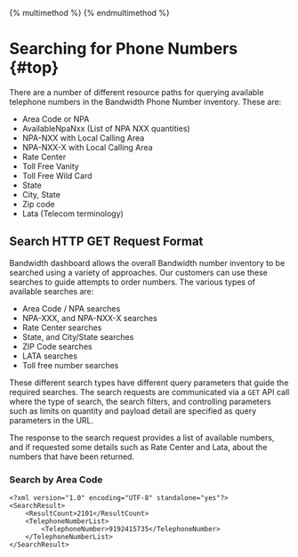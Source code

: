 {% multimethod %}
{% endmultimethod %}

# Searching for Phone Numbers {#top}

There are a number of different resource paths for querying available telephone numbers in the Bandwidth Phone Number inventory. These are:

* Area Code or NPA
* AvailableNpaNxx (List of NPA NXX quantities)
* NPA-NXX with Local Calling Area
* NPA-NXX-X with Local Calling Area
* Rate Center
* Toll Free Vanity
* Toll Free Wild Card
* State
* City, State
* Zip code
* Lata (Telecom terminology)

## Search HTTP GET Request Format

Bandwidth dashboard allows the overall Bandwidth number inventory to be searched using a variety of approaches.  Our customers can use these searches to guide attempts to order numbers.  The various types of available searches are:

* Area Code / NPA searches
* NPA-XXX, and NPA-NXX-X searches
* Rate Center searches
* State, and City/State searches
* ZIP Code searches
* LATA searches
* Toll free number searches

These different search types have different query parameters that guide the required searches. The search requests are communicated via a <code class="get">GET</code>  API call where the type of search, the search filters, and controlling parameters such as limits on quantity and payload detail are specified as query parameters in the URL.

The response to the search request provides a list of available numbers, and if requested some details such as Rate Center and Lata, about the numbers that have been returned.

### Search by Area Code

```http
<?xml version="1.0" encoding="UTF-8" standalone="yes"?>
<SearchResult>
    <ResultCount>2101</ResultCount>
    <TelephoneNumberList>
        <TelephoneNumber>9192415735</TelephoneNumber>
    </TelephoneNumberList>
</SearchResult>
```
<br>
